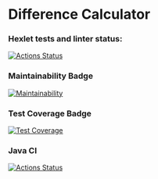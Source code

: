 # Difference Calculator

### Hexlet tests and linter status:
[![Actions Status](https://github.com/bsa2609/java-project-71/actions/workflows/hexlet-check.yml/badge.svg)](https://github.com/bsa2609/java-project-71/actions)

### Maintainability Badge
[![Maintainability](https://api.codeclimate.com/v1/badges/5adee39f96ab91910ea2/maintainability)](https://codeclimate.com/github/bsa2609/java-project-71/maintainability)

### Test Coverage Badge
[![Test Coverage](https://api.codeclimate.com/v1/badges/5adee39f96ab91910ea2/test_coverage)](https://codeclimate.com/github/bsa2609/java-project-71/test_coverage)

### Java CI
[![Actions Status](https://github.com/bsa2609/java-project-71/actions/workflows/main.yml/badge.svg)](https://github.com/bsa2609/java-project-71/actions)